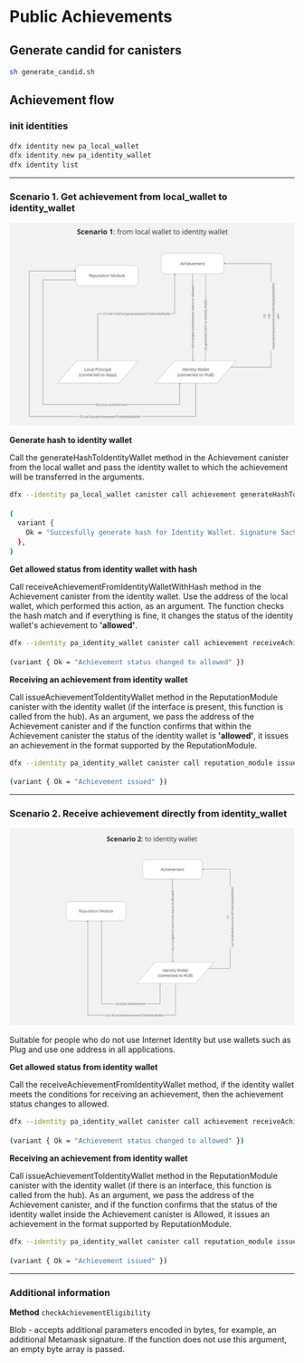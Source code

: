 # Public Achievements

## Generate candid for canisters

```bash
sh generate_candid.sh
```

## Achievement flow 

### init identities

```bash
dfx identity new pa_local_wallet
dfx identity new pa_identity_wallet
dfx identity list
```

---

### Scenario 1. Get achievement from local_wallet to identity_wallet

![scenario1](images/scenario1.png)

**Generate hash to identity wallet**

Call the generateHashToIdentityWallet method in the Achievement canister from the local wallet and pass the identity wallet to which the achievement will be transferred in the arguments.

```bash
dfx --identity pa_local_wallet canister call achievement generateHashToIdentityWallet "(principal \"$(dfx --identity pa_identity_wallet identity get-principal)\", vec {})"

(
  variant {
    Ok = "Succesfully generate hash for Identity Wallet. Signature 5ac9cae0bd534ee09eea7bf9ddd85a53ba13efe9a416fb13155b46fa2af2f3f0671b2b79c534a29ade73811098cb947ccbd606b935aa1e0610093eac3b3ddc00"
  },
)
```

**Get allowed status from identity wallet with hash**

Call receiveAchievementFromIdentityWalletWithHash method in the Achievement canister from the identity wallet. Use the address of the local wallet, which performed this action, as an argument. The function checks the hash match and if everything is fine, it changes the status of the identity wallet's achievement to **'allowed'**.

```bash
dfx --identity pa_identity_wallet canister call achievement receiveAchievementFromIdentityWalletWithHash "(principal \"$(dfx --identity pa_local_wallet identity get-principal)\")"

(variant { Ok = "Achievement status changed to allowed" })
```

**Receiving an achievement from identity wallet**

Call issueAchievementToIdentityWallet method in the ReputationModule canister with the identity wallet (if the interface is present, this function is called from the hub). As an argument, we pass the address of the Achievement canister and if the function confirms that within the Achievement canister the status of the identity wallet is **'allowed'**, it issues an achievement in the format supported by the ReputationModule.

```bash
dfx --identity pa_identity_wallet canister call reputation_module issueAchievementToIdentityWallet "(principal \"$(dfx canister id achievement)\")"

(variant { Ok = "Achievement issued" })
```

---

### Scenario 2. Receive achievement directly from identity_wallet

![scenario2](images/scenario2.png)

Suitable for people who do not use Internet Identity but use wallets such as Plug and use one address in all applications.

**Get allowed status from identity wallet**

Call the receiveAchievementFromIdentityWallet method, if the identity wallet meets the conditions for receiving an achievement, then the achievement status changes to allowed.

```bash
dfx --identity pa_identity_wallet canister call achievement receiveAchievementFromIdentityWallet "(vec {})"

(variant { Ok = "Achievement status changed to allowed" })
```

**Receiving an achievement from identity wallet**

Call issueAchievementToIdentityWallet method in the ReputationModule canister with the identity wallet (if there is an interface, this function is called from the hub). As an argument, we pass the address of the Achievement canister, and if the function confirms that the status of the identity wallet inside the Achievement canister is Allowed, it issues an achievement in the format supported by ReputationModule.

```bash
dfx --identity pa_identity_wallet canister call reputation_module issueAchievementToIdentityWallet "(principal \"$(dfx canister id achievement)\")"

(variant { Ok = "Achievement issued" })
```

---

### Additional information 

**Method** `checkAchievementEligibility`

Blob - accepts additional parameters encoded in bytes, for example, an additional Metamask signature. If the function does not use this argument, an empty byte array is passed.
